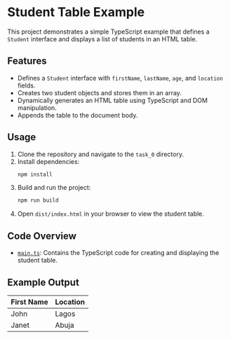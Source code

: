 # Student Table Example

This project demonstrates a simple TypeScript example that defines a `Student` interface and displays a list of students in an HTML table.

## Features

- Defines a `Student` interface with `firstName`, `lastName`, `age`, and `location` fields.
- Creates two student objects and stores them in an array.
- Dynamically generates an HTML table using TypeScript and DOM manipulation.
- Appends the table to the document body.

## Usage

1. Clone the repository and navigate to the `task_0` directory.
2. Install dependencies:
   ```sh
   npm install
   ```
3. Build and run the project:
   ```sh
   npm run build
   ```
4. Open `dist/index.html` in your browser to view the student table.

## Code Overview

- [`main.ts`](js/main.ts): Contains the TypeScript code for creating and displaying the student table.

## Example Output

| First Name | Location |
| ---------- | -------- |
| John       | Lagos    |
| Janet      | Abuja    |

##
